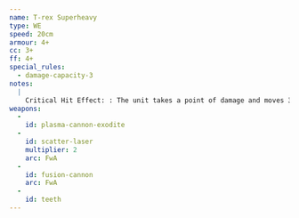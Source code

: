 ```yaml
---
name: T-rex Superheavy
type: WE
speed: 20cm
armour: 4+
cc: 3+
ff: 4+
special_rules:
  - damage-capacity-3
notes:
  |
    Critical Hit Effect: : The unit takes a point of damage and moves 3D6cm in a random direction. If it moves into impassable terrain it stops and is destroyed. If it moves into another unit or units, it stops and one of those units suffers a macro-weapon hit.
weapons:
  -
    id: plasma-cannon-exodite
  -
    id: scatter-laser
    multiplier: 2
    arc: FwA
  -
    id: fusion-cannon
    arc: FwA
  -
    id: teeth
---
```

